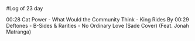 #Log of 23 day

00:28 Cat Power - What Would the Community Think - King Rides By
00:29 Deftones - B-Sides & Rarities - No Ordinary Love (Sade Cover) (Feat. Jonah Matranga)
